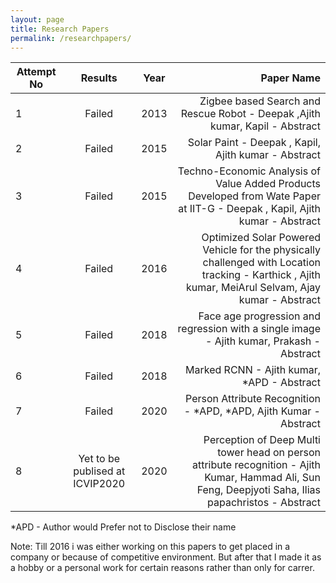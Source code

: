 ```yaml
---
layout: page
title: Research Papers
permalink: /researchpapers/
---
```


| Attempt No | Results  |Year  | Paper Name  |
| ---------- |:---:   |:-----:| ----------: |
|    1       | Failed  |2013  | Zigbee based Search and Rescue Robot - Deepak ,Ajith kumar, Kapil - Abstract |
|    2       | Failed  |2015  | Solar Paint - Deepak , Kapil, Ajith kumar - Abstract |
|    3       | Failed  |2015  | Techno-Economic Analysis of Value Added Products Developed from Wate Paper at IIT-G - Deepak , Kapil, Ajith kumar - Abstract |
|    4       | Failed  |2016  | Optimized Solar Powered Vehicle for the physically challenged with Location tracking - Karthick , Ajith kumar, MeiArul Selvam, Ajay kumar - Abstract |
|    5       | Failed  |2018  | Face age progression and regression with a single image - Ajith kumar, Prakash - Abstract |
|    6       | Failed  |2018  | Marked RCNN -  Ajith kumar, *APD - Abstract |
|    7       | Failed  |2020  | Person Attribute Recognition - *APD, *APD, Ajith Kumar - Abstract |
|    8       | Yet to be publised at ICVIP2020  |2020  | Perception of Deep Multi tower head on person attribute recognition - Ajith Kumar, Hammad Ali, Sun Feng, Deepjyoti Saha, Ilias papachristos - Abstract |


*APD - Author would Prefer not to Disclose their name



Note: Till 2016 i was either working on this papers to get placed in a company or because of competitive environment. But after that I made it as a hobby or a personal work for certain reasons rather than only for carrer.




